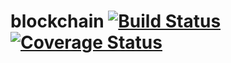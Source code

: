 # blockchain [![Build Status](https://travis-ci.org/AbrahamAlcaina/blockchain.svg?branch=master)](https://travis-ci.org/AbrahamAlcaina/blockchain) [![Coverage Status](https://coveralls.io/repos/github/AbrahamAlcaina/blockchain/badge.svg?branch=master)](https://coveralls.io/github/AbrahamAlcaina/blockchain?branch=master)
